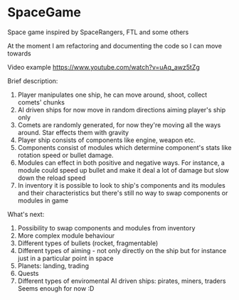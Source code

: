 # SpaceGame
Space game inspired by SpaceRangers, FTL and some others

At the moment I am refactoring and documenting the code so I can move towards

Video example https://www.youtube.com/watch?v=uAq_awz5tZg

Brief description:

1. Player manipulates one ship, he can move around, shoot, collect comets' chunks
2. AI driven ships for now move in random directions aiming player's ship only
3. Comets are randomly generated, for now they're moving all the ways around. Star effects them with gravity
4. Player ship consists of components like engine, weapon etc.
5. Components consist of modules which determine component's stats like rotation speed or bullet damage. 
6. Modules can effect in both positive and negative ways. For instance, a module could speed up bullet and make it deal a lot of damage but slow down the reload speed
7. In inventory it is possible to look to ship's components and its modules and their characteristics but there's still no way to swap components or modules in game


What's next:

1. Possibility to swap components and modules from inventory
2. More complex module behaviour
3. Different types of bullets (rocket, fragmentable)
4. Different types of aiming - not only directly on the ship but for instance just in a particular point in space
5. Planets: landing, trading
6. Quests
7. Different types of enviromental AI driven ships: pirates, miners, traders
Seems enough for now :D
